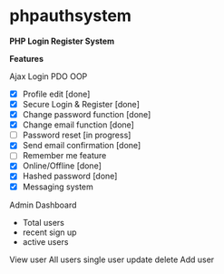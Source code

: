 # phpauthsystem

**PHP Login Register System**

**Features**

Ajax Login 
PDO OOP 

 - [x] Profile edit [done]
 - [x] Secure Login & Register [done]
 - [x] Change password function [done]
 - [x] Change email function [done]
 - [ ] Password reset [in progress]
 - [x] Send email confirmation [done]
 - [ ] Remember me feature
 - [x] Online/Offline [done]
 - [x] Hashed password [done]
 - [x] Messaging system 

Admin
Dashboard

 - Total users  
 - recent sign up  
 - active users

View user
 All users
 single user
 update
 delete
Add user

